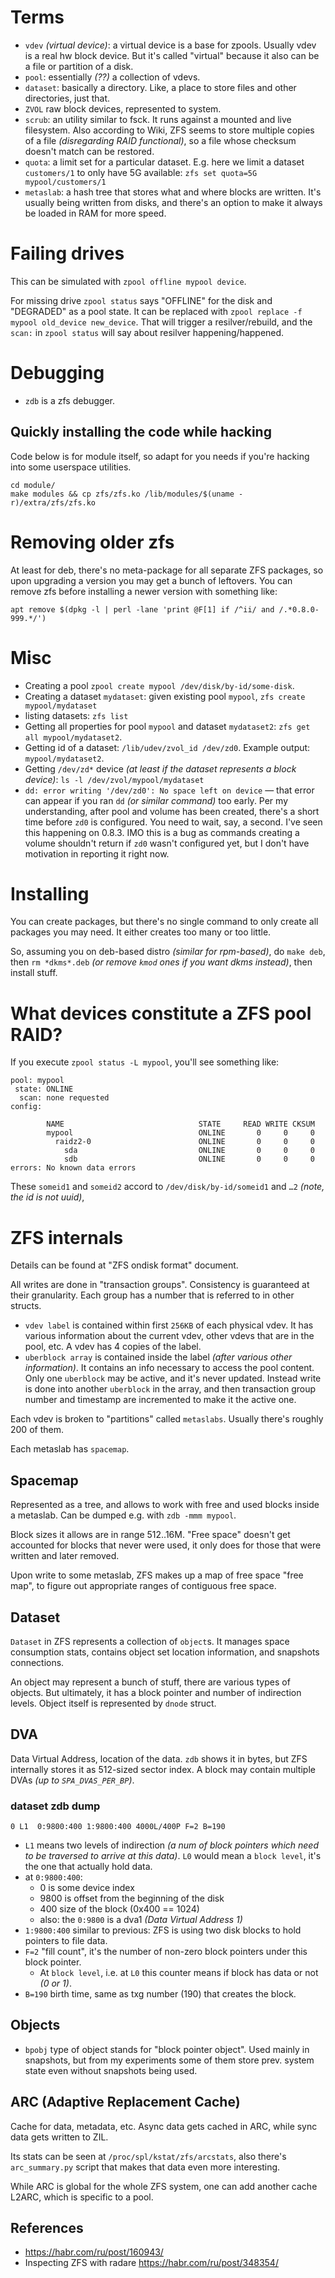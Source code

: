 # Terms

* `vdev` *(virtual device)*: a virtual device is a base for zpools. Usually vdev is a real hw block device. But it's called "virtual" because it also can be a file or partition of a disk.
* `pool`: essentially *(??)* a collection of vdevs.
* `dataset`: basically a directory. Like, a place to store files and other directories, just that.
* `ZVOL` raw block devices, represented to system.
* `scrub`: an utility similar to fsck. It runs against a mounted and live filesystem. Also according to Wiki, ZFS seems to store multiple copies of a file *(disregarding RAID functional)*, so a file whose checksum doesn't match can be restored.
* `quota`: a limit set for a particular dataset. E.g. here we limit a dataset `customers/1` to only have 5G available: `zfs set quota=5G mypool/customers/1`
* `metaslab`: a hash tree that stores what and where blocks are written. It's usually being written from disks, and there's an option to make it always be loaded in RAM for more speed.

# Failing drives

This can be simulated with `zpool offline mypool device`.

For missing drive `zpool status` says "OFFLINE" for the disk and "DEGRADED" as a pool state. It can be replaced with `zpool replace -f mypool old_device new_device`. That will trigger a resilver/rebuild, and the `scan:` in `zpool status` will say about resilver happening/happened.

# Debugging

* `zdb` is a zfs debugger.

## Quickly installing the code while hacking

Code below is for module itself, so adapt for you needs if you're hacking into some userspace utilities.

```
cd module/
make modules && cp zfs/zfs.ko /lib/modules/$(uname -r)/extra/zfs/zfs.ko
```

# Removing older zfs

At least for deb, there's no meta-package for all separate ZFS packages, so upon upgrading a version you may get a bunch of leftovers. You can remove zfs before installing a newer version with something like:

```
apt remove $(dpkg -l | perl -lane 'print @F[1] if /^ii/ and /.*0.8.0-999.*/')
```

# Misc

* Creating a pool `zpool create mypool /dev/disk/by-id/some-disk`.
* Creating a dataset `mydataset`: given existing pool `mypool`, `zfs create mypool/mydataset`
* listing datasets: `zfs list`
* Getting all properties for pool `mypool` and dataset `mydataset2`: `zfs get all mypool/mydataset2`.
* Getting id of a dataset: `/lib/udev/zvol_id /dev/zd0`. Example output: `mypool/mydataset2`.
* Getting `/dev/zd*` device *(at least if the dataset represents a block device)*: `ls -l /dev/zvol/mypool/mydataset`
* `dd: error writing '/dev/zd0': No space left on device` — that error can appear if you ran `dd` *(or similar command)* too early. Per my understanding, after pool and volume has been created, there's a short time before `zd0` is configured. You need to wait, say, a second. I've seen this happening on 0.8.3. IMO this is a bug as commands creating a volume shouldn't return if `zd0` wasn't configured yet, but I don't have motivation in reporting it right now.

# Installing

You can create packages, but there's no single command to only create all packages you may need. It either creates too many or too little.

So, assuming you on deb-based distro *(similar for rpm-based)*, do `make deb`, then `rm *dkms*.deb` *(or remove `kmod` ones if you want dkms instead)*, then install stuff.

# What devices constitute a ZFS pool RAID?

If you execute `zpool status -L mypool`, you'll see something like:

```
pool: mypool
 state: ONLINE
  scan: none requested
config:

        NAME                              STATE     READ WRITE CKSUM
        mypool                            ONLINE       0     0     0
          raidz2-0                        ONLINE       0     0     0
            sda                           ONLINE       0     0     0
            sdb                           ONLINE       0     0     0
errors: No known data errors
```

These `someid1` and `someid2` accord to `/dev/disk/by-id/someid1` and `…2` *(note, the id is not uuid)*,

# ZFS internals

Details can be found at "ZFS ondisk format" document.

All writes are done in "transaction groups". Consistency is guaranteed at their granularity. Each group has a number that is referred to in other structs.

* `vdev label` is contained within first `256KB` of each physical vdev. It has various information about the current vdev, other vdevs that are in the pool, etc. A vdev has 4 copies of the label.
* `uberblock array` is contained inside the label *(after various other information)*. It contains an info necessary to access the pool content.
    Only one `uberblock` may be active, and it's never updated. Instead write is done into another `uberblock` in the array, and then transaction group number and timestamp are incremented to make it the active one.

Each vdev is broken to "partitions" called `metaslabs`. Usually there's roughly 200 of them.

Each metaslab has `spacemap`.

## Spacemap

Represented as a tree, and allows to work with free and used blocks inside a metaslab. Can be dumped e.g. with `zdb -mmm mypool`.

Block sizes it allows are in range 512..16М. "Free space" doesn't get accounted for blocks that never were used, it only does for those that were written and later removed.

Upon write to some metaslab, ZFS makes up a map of free space "free map", to figure out appropriate ranges of contiguous free space.

## Dataset

`Dataset` in ZFS represents a collection of `object`s. It manages space consumption stats, contains object set location information, and snapshots connections.

An object may represent a bunch of stuff, there are various types of objects. But ultimately, it has a block pointer and number of indirection levels. Object itself is represented by `dnode` struct.

## DVA

Data Virtual Address, location of the data. `zdb` shows it in bytes, but ZFS internally stores it as 512-sized sector index. A block may contain multiple DVAs *(up to `SPA_DVAS_PER_BP`)*.

### dataset zdb dump

```
0 L1  0:9800:400 1:9800:400 4000L/400P F=2 B=190
```

 * `L1` means two levels of indirection *(a num of block pointers which need to be traversed to arrive at this data)*. `L0` would mean a `block level`, it's the one that actually hold data.
 * at `0:9800:400`:
   * 0 is some device index
   * 9800 is offset from the beginning of the disk
   * 400 size of the block (0x400 == 1024)
   * also: the `0:9800` is a dva1 *(Data Virtual Address 1)*
 * `1:9800:400` similar to previous: ZFS is using two disk blocks to hold pointers to file data.
 * `F=2` "fill count", it's the number of non-zero block pointers under this block pointer.
   * At `block level`, i.e. at `L0` this counter means if block has data or not *(0 or 1)*.
 * `B=190` birth time, same as txg number (190) that creates the block.

## Objects

* `bpobj` type of object stands for "block pointer object". Used mainly in snapshots, but from my experiments some of them store prev. system state even without snapshots being used.

## ARC (Adaptive Replacement Cache)

Cache for data, metadata, etc. Async data gets cached in ARC, while sync data gets written to ZIL.

Its stats can be seen at `/proc/spl/kstat/zfs/arcstats`, also there's `arc_summary.py` script that makes that data even more interesting.

While ARC is global for the whole ZFS system, one can add another cache L2ARC, which is specific to a pool.

## References

* https://habr.com/ru/post/160943/
* Inspecting ZFS with radare https://habr.com/ru/post/348354/
